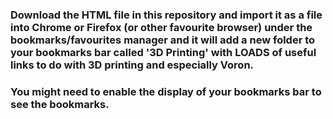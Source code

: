 ### Download the HTML file in this repository and import it as a file into Chrome or Firefox (or other favourite browser) under the bookmarks/favourites manager and it will add a new folder to your bookmarks bar called '3D Printing' with LOADS of useful links to do with 3D printing and especially Voron.

### You might need to enable the display of your bookmarks bar to see the bookmarks.
